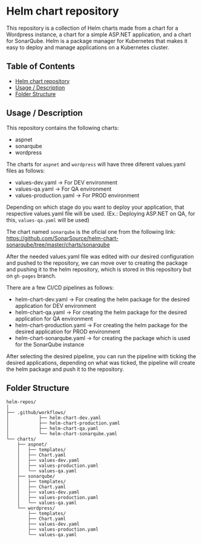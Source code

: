 # Helm chart repository

This repository is a collection of Helm charts made from a chart for a Wordpress instance, a chart for a simple ASP.NET application, and a chart for SonarQube. Helm is a package manager for Kubernetes that makes it easy to deploy and manage applications on a Kubernetes cluster.

## Table of Contents

  - [Helm chart repository](#Helm-chart-repository)
  - [Usage / Description](#usage-/-description)
  - [Folder Structure](#folder-structure)

## Usage / Description

This repository contains the following charts:
  - aspnet
  - sonarqube
  - wordpress

The charts for `aspnet` and `wordpress` will have three diferent values.yaml files as follows:
  - values-dev.yaml -> For DEV environment
  - values-qa.yaml -> For QA environment
  - values-production.yaml -> For PROD environment

Depending on which stage do you want to deploy your application, that respective values.yaml file will be used. (Ex.: Deploying ASP.NET on QA, for this, `values-qa.yaml` will be used)

The chart named `sonarqube` is the oficial one from the following link: https://github.com/SonarSource/helm-chart-sonarqube/tree/master/charts/sonarqube

After the needed values.yaml file was edited with our desired configuration and pushed to the repository, we can move over to creating the package and pushing it to the helm repository, which is stored in this repository but on `gh-pages` branch.

There are a few CI/CD pipelines as follows:

  - helm-chart-dev.yaml -> For creating the helm package for the desired application for DEV environment
  - helm-chart-qa.yaml -> For creating the helm package for the desired application for QA environment
  - helm-chart-production.yaml -> For creating the helm package for the desired application for PROD environment
  - helm-chart-sonarqube.yaml -> for creating the package which is used for the SonarQube instance

After selecting the desired pipeline, you can run the pipeline with ticking the desired applications, depending on what was ticked, the pipeline will create the helm package and push it to the repository.

## Folder Structure

```plaintext
helm-repos/
│
├── .github/workflows/
│           ├── helm-chart-dev.yaml
│           ├── helm-chart-production.yaml
│           ├── helm-chart-qa.yaml
│           └── helm-chart-sonarqube.yaml
└── charts/
    ├── aspnet/
    │   ├── templates/
    │   ├── Chart.yaml
    │   ├── values-dev.yaml
    │   ├── values-production.yaml
    │   └── values-qa.yaml
    ├── sonarqube/
    │   ├── templates/
    │   ├── Chart.yaml
    │   ├── values-dev.yaml
    │   ├── values-production.yaml
    │   └── values-qa.yaml
    └── wordpress/
        ├── templates/
        ├── Chart.yaml
        ├── values-dev.yaml
        ├── values-production.yaml
        └── values-qa.yaml
```